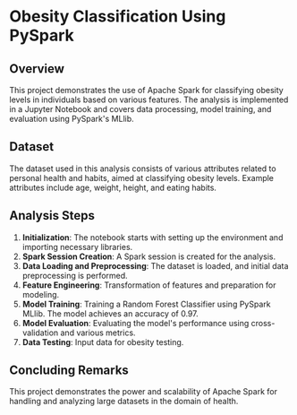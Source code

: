 # Obesity Classification Using PySpark

## Overview
This project demonstrates the use of Apache Spark for classifying obesity levels in individuals based on various features. The analysis is implemented in a Jupyter Notebook and covers data processing, model training, and evaluation using PySpark's MLlib.

## Dataset
The dataset used in this analysis consists of various attributes related to personal health and habits, aimed at classifying obesity levels. Example attributes include age, weight, height, and eating habits.

## Analysis Steps
1. **Initialization**: The notebook starts with setting up the environment and importing necessary libraries.
2. **Spark Session Creation**: A Spark session is created for the analysis.
3. **Data Loading and Preprocessing**: The dataset is loaded, and initial data preprocessing is performed.
4. **Feature Engineering**: Transformation of features and preparation for modeling.
5. **Model Training**: Training a Random Forest Classifier using PySpark MLlib. The model achieves an accuracy of 0.97.
6. **Model Evaluation**: Evaluating the model's performance using cross-validation and various metrics.
7. **Data Testing**: Input data for obesity testing.

## Concluding Remarks
This project demonstrates the power and scalability of Apache Spark for handling and analyzing large datasets in the domain of health.